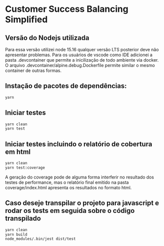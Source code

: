 # Customer Success Balancing Simplified

## Versão do Nodejs utilizada

Para essa versão utilizei node 15.16 qualquer versão LTS posterior deve não apresentar problemas.
Para os usuários de vscode como IDE adicionei a pasta .devcontainer que permite a inicilização de todo ambiente via docker.
O arquivo .devcontainer/alpine.debug.Dockerfile permite similar o mesmo container de outras formas.

## Instação de pacotes de dependências:

```bash
yarn
```

## Iniciar testes

```bash
yarn clean
yarn test
```

## Iniciar testes incluindo o relatório de cobertura em html

```bash
yarn clean
yarn test:coverage
```

A geração do coverage pode de alguma forma interferir no resultado dos testes de performance, mas o relatório final emitido na pasta coverage/index.html apresenta os resultados no formato html.

## Caso deseje transpilar o projeto para javascript e rodar os tests em seguida sobre o código transpilado

```bash
yarn clean
yarn build
node_modules/.bin/jest dist/test
```
